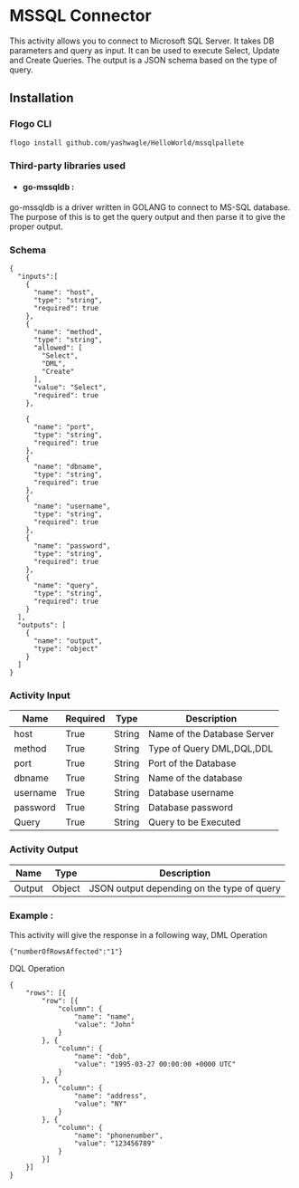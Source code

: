 # MSSQL Connector

This activity allows you to connect to Microsoft SQL Server. It takes DB parameters and query as input. It can be used to execute Select, Update and Create Queries. The output is a JSON schema based on the type of query.

## Installation

### Flogo CLI

```
flogo install github.com/yashwagle/HelloWorld/mssqlpallete
```

### Third-party libraries used
- #### go-mssqldb :
go-mssqldb is a driver written in GOLANG to connect to MS-SQL database. The purpose of this is to get the query output and then parse it to give the proper output.


### Schema

```
{
  "inputs":[
    {
      "name": "host",
      "type": "string",
      "required": true
    },
    {
      "name": "method",
      "type": "string",
      "allowed": [
        "Select",
        "DML",
        "Create"
      ],
      "value": "Select",
      "required": true
    },

    {
      "name": "port",
      "type": "string",
      "required": true
    },
    {
      "name": "dbname",
      "type": "string",
      "required": true
    },
    {
      "name": "username",
      "type": "string",
      "required": true
    },
    {
      "name": "password",
      "type": "string",
      "required": true
    },
    {
      "name": "query",
      "type": "string",
      "required": true
    }
  ],
  "outputs": [
    {
      "name": "output",
      "type": "object"
    }
  ]
}
```

### Activity Input


| Name | Required | Type | Description |
| ---- | -------- | ---- |------------ |
| host | True | String | Name of the Database Server |
| method  | True | String | Type of Query DML,DQL,DDL |
| port  | True | String | Port of the Database |
| dbname  | True | String | Name of the database |
| username  | True | String | Database username |
| password  | True | String | Database password |
| Query  | True | String | Query to be Executed |


### Activity Output


| Name | Type | Description |
| ---- | ---- | ----------- |
| Output | Object | JSON output depending on the type of query |

### Example :
This activity will give the response in a following way,
DML Operation

```
{"numberOfRowsAffected":"1"}

```

DQL Operation

```
{
	"rows": [{
		"row": [{
			"column": {
				"name": "name",
				"value": "John"
			}
		}, {
			"column": {
				"name": "dob",
				"value": "1995-03-27 00:00:00 +0000 UTC"
			}
		}, {
			"column": {
				"name": "address",
				"value": "NY"
			}
		}, {
			"column": {
				"name": "phonenumber",
				"value": "123456789"
			}
		}]
	}]
}
```
